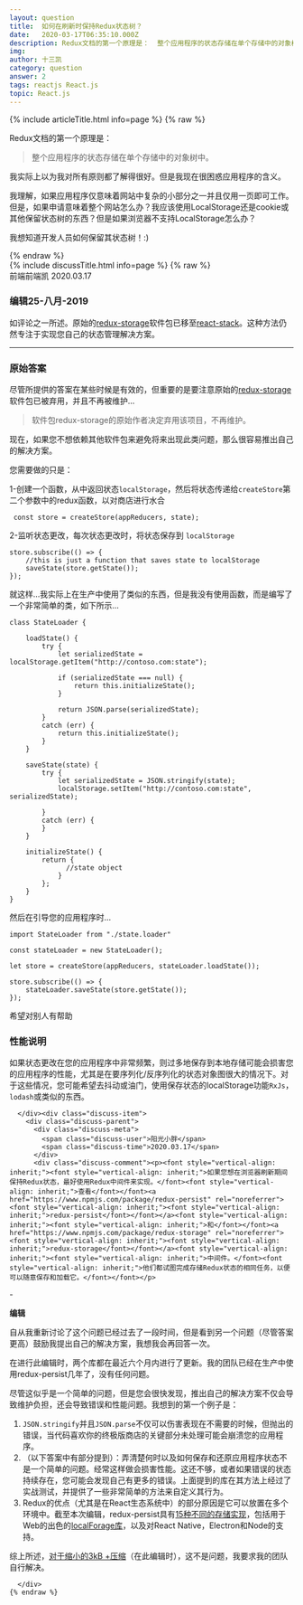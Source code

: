 ```yaml
---
layout: question
title:  如何在刷新时保持Redux状态树？
date:   2020-03-17T06:35:10.000Z
description: Redux文档的第一个原理是：  整个应用程序的状态存储在单个存储中的对象树中。我实际上以为我对所有原则都了解得很好。但是我现在很困惑应用程序...
img: 
author: 十三凯
category: question
answer: 2
tags: reactjs React.js
topic: React.js
---
```

<div class="article-root">
  <div class="article">
    {% include articleTitle.html info=page %}
    {% raw %}
    <div class="article-content"><p><font style="vertical-align: inherit;"><font style="vertical-align: inherit;">Redux文档的第一个原理是：</font></font></p>

<blockquote>
  <p><font style="vertical-align: inherit;"><font style="vertical-align: inherit;">整个应用程序的状态存储在单个存储中的对象树中。</font></font></p>
</blockquote>

<p><font style="vertical-align: inherit;"><font style="vertical-align: inherit;">我实际上以为我对所有原则都了解得很好。</font><font style="vertical-align: inherit;">但是我现在很困惑应用程序的含义。</font></font></p>

<p><font style="vertical-align: inherit;"><font style="vertical-align: inherit;">我理解，如果应用程序仅意味着网站中复杂的小部分之一并且仅用一页即可工作。</font><font style="vertical-align: inherit;">但是，如果申请意味着整个网站怎么办？</font><font style="vertical-align: inherit;">我应该使用LocalStorage还是cookie或其他保留状态树的东西？</font><font style="vertical-align: inherit;">但是如果浏览器不支持LocalStorage怎么办？</font></font></p>

<p><font style="vertical-align: inherit;"><font style="vertical-align: inherit;">我想知道开发人员如何保留其状态树！</font><font style="vertical-align: inherit;">:)</font></font></p></div>
    {% endraw %}
  </div>

  <div class="discuss-wrapper">
    {% include discussTitle.html info=page %}
    {% raw %}
    <div class="discuss-item">
        <div class="discuss-parent">
          <div class="discuss-meta">
            <span class="discuss-user">前端前端凯</span>
            <span class="discuss-time">2020.03.17</span>
          </div>
          <div class="discuss-comment"><h3><font style="vertical-align: inherit;"><font style="vertical-align: inherit;">编辑25-八月-2019</font></font></h3>

<p><font style="vertical-align: inherit;"><font style="vertical-align: inherit;">如评论之一所述。</font><font style="vertical-align: inherit;">原始的</font></font><a href="https://github.com/michaelcontento/redux-storage" rel="nofollow noreferrer"><font style="vertical-align: inherit;"><font style="vertical-align: inherit;">redux-storage</font></font></a><font style="vertical-align: inherit;"><font style="vertical-align: inherit;">软件包已移至</font></font><a href="https://github.com/react-stack/redux-storage" rel="nofollow noreferrer"><font style="vertical-align: inherit;"><font style="vertical-align: inherit;">react-stack</font></font></a><font style="vertical-align: inherit;"><font style="vertical-align: inherit;">。</font><font style="vertical-align: inherit;">这种方法仍然专注于实现您自己的状态管理解决方案。</font></font></p>

<hr>

<h3><font style="vertical-align: inherit;"><font style="vertical-align: inherit;">原始答案</font></font></h3>

<p><font style="vertical-align: inherit;"><font style="vertical-align: inherit;">尽管所提供的答案在某些时候是有效的，但重要的是要注意原始的</font></font><a href="https://github.com/michaelcontento/redux-storage" rel="nofollow noreferrer"><font style="vertical-align: inherit;"><font style="vertical-align: inherit;">redux-storage</font></font></a><font style="vertical-align: inherit;"><font style="vertical-align: inherit;">软件包已被弃用，并且不再被维护...</font></font></p>

<blockquote>
  <p><font style="vertical-align: inherit;"><font style="vertical-align: inherit;">软件包redux-storage的原始作者决定弃用该项目，不再维护。</font></font></p>
</blockquote>

<p><font style="vertical-align: inherit;"><font style="vertical-align: inherit;">现在，如果您不想依赖其他软件包来避免将来出现此类问题，那么很容易推出自己的解决方案。</font></font></p>

<p><font style="vertical-align: inherit;"><font style="vertical-align: inherit;">您需要做的只是：</font></font></p>

<p><font style="vertical-align: inherit;"><font style="vertical-align: inherit;">1-创建一个函数，从中返回状态</font></font><code>localStorage</code><font style="vertical-align: inherit;"><font style="vertical-align: inherit;">，然后将状态传递给</font></font><code>createStore</code><font style="vertical-align: inherit;"><font style="vertical-align: inherit;">第二个参数中的redux函数，以对商店进行水合</font></font></p>

<pre><code> const store = createStore(appReducers, state);
</code></pre>

<p><font style="vertical-align: inherit;"><font style="vertical-align: inherit;">2-监听状态更改，每次状态更改时，将状态保存到 </font></font><code>localStorage</code></p>

<pre><code>store.subscribe(() =&gt; {<font></font>
    //this is just a function that saves state to localStorage<font></font>
    saveState(store.getState());<font></font>
}); <font></font>
</code></pre>

<p><font style="vertical-align: inherit;"><font style="vertical-align: inherit;">就这样...我实际上在生产中使用了类似的东西，但是我没有使用函数，而是编写了一个非常简单的类，如下所示...</font></font></p>

<pre><code>class StateLoader {<font></font>
<font></font>
    loadState() {<font></font>
        try {<font></font>
            let serializedState = localStorage.getItem("http://contoso.com:state");<font></font>
<font></font>
            if (serializedState === null) {<font></font>
                return this.initializeState();<font></font>
            }<font></font>
<font></font>
            return JSON.parse(serializedState);<font></font>
        }<font></font>
        catch (err) {<font></font>
            return this.initializeState();<font></font>
        }<font></font>
    }<font></font>
<font></font>
    saveState(state) {<font></font>
        try {<font></font>
            let serializedState = JSON.stringify(state);<font></font>
            localStorage.setItem("http://contoso.com:state", serializedState);<font></font>
<font></font>
        }<font></font>
        catch (err) {<font></font>
        }<font></font>
    }<font></font>
<font></font>
    initializeState() {<font></font>
        return {<font></font>
              //state object<font></font>
            }<font></font>
        };<font></font>
    }<font></font>
}<font></font>
</code></pre>

<p><font style="vertical-align: inherit;"><font style="vertical-align: inherit;">然后在引导您的应用程序时...</font></font></p>

<pre><code>import StateLoader from "./state.loader"<font></font>
<font></font>
const stateLoader = new StateLoader();<font></font>
<font></font>
let store = createStore(appReducers, stateLoader.loadState());<font></font>
<font></font>
store.subscribe(() =&gt; {<font></font>
    stateLoader.saveState(store.getState());<font></font>
});<font></font>
</code></pre>

<p><font style="vertical-align: inherit;"><font style="vertical-align: inherit;">希望对别人有帮助</font></font></p>

<h3><font style="vertical-align: inherit;"><font style="vertical-align: inherit;">性能说明</font></font></h3>

<p><font style="vertical-align: inherit;"><font style="vertical-align: inherit;">如果状态更改在您的应用程序中非常频繁，则过多地保存到本地存储可能会损害您的应用程序的性能，尤其是在要序列化/反序列化的状态对象图很大的情况下。</font><font style="vertical-align: inherit;">对于这些情况，您可能希望去抖动或油门，使用保存状态的localStorage功能</font></font><code>RxJs</code><font style="vertical-align: inherit;"><font style="vertical-align: inherit;">，</font></font><code>lodash</code><font style="vertical-align: inherit;"><font style="vertical-align: inherit;">或类似的东西。</font></font></p></div>
        </div>
        
      </div><div class="discuss-item">
        <div class="discuss-parent">
          <div class="discuss-meta">
            <span class="discuss-user">阳光小胖</span>
            <span class="discuss-time">2020.03.17</span>
          </div>
          <div class="discuss-comment"><p><font style="vertical-align: inherit;"><font style="vertical-align: inherit;">如果您想在浏览器刷新期间保持Redux状态，最好使用Redux中间件来实现。</font><font style="vertical-align: inherit;">查看</font></font><a href="https://www.npmjs.com/package/redux-persist" rel="noreferrer"><font style="vertical-align: inherit;"><font style="vertical-align: inherit;">redux-persist</font></font></a><font style="vertical-align: inherit;"><font style="vertical-align: inherit;">和</font></font><a href="https://www.npmjs.com/package/redux-storage" rel="noreferrer"><font style="vertical-align: inherit;"><font style="vertical-align: inherit;">redux-storage</font></font></a><font style="vertical-align: inherit;"><font style="vertical-align: inherit;">中间件。</font><font style="vertical-align: inherit;">他们都试图完成存储Redux状态的相同任务，以便可以随意保存和加载它。</font></font></p>

<p><font style="vertical-align: inherit;"><font style="vertical-align: inherit;">-</font></font></p>

<p><strong><font style="vertical-align: inherit;"><font style="vertical-align: inherit;">编辑</font></font></strong></p>

<p><font style="vertical-align: inherit;"><font style="vertical-align: inherit;">自从我重新讨论了这个问题已经过去了一段时间，但是看到另一个问题（尽管答案更高）鼓励我提出自己的解决方案，我想我会再回答一次。</font></font></p>

<p><font style="vertical-align: inherit;"><font style="vertical-align: inherit;">在进行此编辑时，两个库都在最近六个月内进行了更新。</font><font style="vertical-align: inherit;">我的团队已经在生产中使用redux-persist几年了，没有任何问题。</font></font></p>

<p><font style="vertical-align: inherit;"><font style="vertical-align: inherit;">尽管这似乎是一个简单的问题，但是您会很快发现，推出自己的解决方案不仅会导致维护负担，还会导致错误和性能问题。</font><font style="vertical-align: inherit;">我想到的第一个例子是：</font></font></p>

<ol>
<li><code>JSON.stringify</code><font style="vertical-align: inherit;"><font style="vertical-align: inherit;">并且</font></font><code>JSON.parse</code><font style="vertical-align: inherit;"><font style="vertical-align: inherit;">不仅可以伤害表现在不需要的时候，但抛出的错误，当代码喜欢你的终极版商店的关键部分未处理可能会崩溃您的应用程序。</font></font></li>
<li><font style="vertical-align: inherit;"><font style="vertical-align: inherit;">（以下答案中有部分提到）：弄清楚何时以及如何保存和还原应用程序状态不是一个简单的问题。</font><font style="vertical-align: inherit;">经常这样做会损害性能。</font><font style="vertical-align: inherit;">这还不够，或者如果错误的状态持续存在，您可能会发现自己有更多的错误。</font><font style="vertical-align: inherit;">上面提到的库在其方法上经过了实战测试，并提供了一些非常简单的方法来自定义其行为。</font></font></li>
<li><font style="vertical-align: inherit;"><font style="vertical-align: inherit;">Redux的优点（尤其是在React生态系统中）的部分原因是它可以放置在多个环境中。</font><font style="vertical-align: inherit;">截至本次编辑，redux-persist具有</font></font><a href="https://github.com/rt2zz/redux-persist#storage-engines" rel="noreferrer"><font style="vertical-align: inherit;"><font style="vertical-align: inherit;">15种不同的存储实现</font></font></a><font style="vertical-align: inherit;"><font style="vertical-align: inherit;">，包括</font><font style="vertical-align: inherit;">用于Web的出色的</font></font><a href="https://github.com/localForage/localForage" rel="noreferrer"><font style="vertical-align: inherit;"><font style="vertical-align: inherit;">localForage库</font></font></a><font style="vertical-align: inherit;"><font style="vertical-align: inherit;">，以及对React Native，Electron和Node的支持。</font></font></li>
</ol>

<p><font style="vertical-align: inherit;"><font style="vertical-align: inherit;">综上所述，</font></font><a href="https://bundlephobia.com/result?p=redux-persist" rel="noreferrer"><font style="vertical-align: inherit;"><font style="vertical-align: inherit;">对于缩小的3kB +压缩</font></font></a><font style="vertical-align: inherit;"><font style="vertical-align: inherit;">（在此编辑时），这不是问题，我要求我的团队自行解决。</font></font></p></div>
        </div>
        
      </div>
    {% endraw %}
  </div>
<div>
